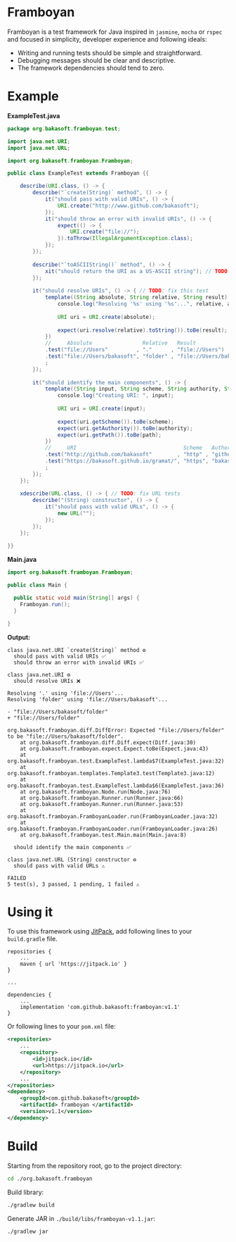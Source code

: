 # Framboyan

Framboyan is a test framework for Java inspired in `jasmine`, `mocha` or `rspec` and focused in simplicity, developer experience and following ideals:

- Writing and running tests should be simple and straightforward.
- Debugging messages should be clear and descriptive.
- The framework dependencies should tend to zero.

# Example

**ExampleTest.java**

```java
package org.bakasoft.framboyan.test;

import java.net.URI;
import java.net.URL;

import org.bakasoft.framboyan.Framboyan;

public class ExampleTest extends Framboyan {{

	describe(URI.class, () -> {
		describe("`create(String)` method", () -> {
			it("should pass with valid URIs", () -> {
				URI.create("http://www.github.com/bakasoft");
			});
			it("should throw an error with invalid URIs", () -> {
				expect(() -> {
					URI.create("file://");
				}).toThrow(IllegalArgumentException.class);
			});
		});
		
		describe("`toASCIIString()` method", () -> {
			xit("should return the URI as a US-ASCII string"); // TODO: add spec
		});
		
		it("should resolve URIs", () -> { // TODO: fix this test
			template((String absolute, String relative, String result) -> {
				console.log("Resolving '%s' using '%s'...", relative, absolute);
				
				URI uri = URI.create(absolute);
				
				expect(uri.resolve(relative).toString()).toBe(result);
			})
			//     Absolute                Relative   Result
			.test("file://Users"         , "."      , "file://Users")
			.test("file://Users/bakasoft", "folder" , "file://Users/bakasoft/folder")
			;
		});
		
		it("should identify the main components", () -> {
			template((String input, String scheme, String authority, String path) -> {
				console.log("Creating URI: ", input);
				
				URI uri = URI.create(input);
				
				expect(uri.getScheme()).toBe(scheme);
				expect(uri.getAuthority()).toBe(authority);
				expect(uri.getPath()).toBe(path);
			})
			//     URI                                  Scheme   Authority             Path
			.test("http://github.com/bakasoft"        , "http" , "github.com"        , "/bakasoft")
			.test("https://bakasoft.github.io/gramat/", "https", "bakasoft.github.io", "/gramat/")
			;
		});
	});
	
	xdescribe(URL.class, () -> { // TODO: fix URL tests
		describe("(String) constructor", () -> {
			it("should pass with valid URLs", () -> {
				new URL("");
			});
		});
	});
	
}}
```

**Main.java**

```java
import org.bakasoft.framboyan.Framboyan;

public class Main {

  public static void main(String[] args) {
    Framboyan.run();
  }

}
```

**Output:**

```
class java.net.URI `create(String)` method ⚙️
  should pass with valid URIs ✅
  should throw an error with invalid URIs ✅

class java.net.URI ⚙️
  should resolve URIs ❌

Resolving '.' using 'file://Users'...
Resolving 'folder' using 'file://Users/bakasoft'...

- "file://Users/bakasoft/folder"
+ "file://Users/folder"

org.bakasoft.framboyan.diff.DiffError: Expected "file://Users/folder" to be "file://Users/bakasoft/folder".
	at org.bakasoft.framboyan.diff.Diff.expect(Diff.java:30)
	at org.bakasoft.framboyan.expect.Expect.toBe(Expect.java:43)
	at org.bakasoft.framboyan.test.ExampleTest.lambda$7(ExampleTest.java:32)
	at org.bakasoft.framboyan.templates.Template3.test(Template3.java:12)
	at org.bakasoft.framboyan.test.ExampleTest.lambda$6(ExampleTest.java:36)
	at org.bakasoft.framboyan.Node.run(Node.java:76)
	at org.bakasoft.framboyan.Runner.run(Runner.java:66)
	at org.bakasoft.framboyan.Runner.run(Runner.java:53)
	at org.bakasoft.framboyan.FramboyanLoader.run(FramboyanLoader.java:32)
	at org.bakasoft.framboyan.FramboyanLoader.run(FramboyanLoader.java:26)
	at org.bakasoft.framboyan.test.Main.main(Main.java:8)

  should identify the main components ✅

class java.net.URL (String) constructor ⚙️
  should pass with valid URLs ⚠️

FAILED
5 test(s), 3 passed, 1 pending, 1 failed ⚠️
```

# Using it

To use this framework using [JitPack](https://jitpack.io/), add following lines to your `build.gradle` file.

```
repositories {
	...
	maven { url 'https://jitpack.io' }
}

...

dependencies {
	...
	implementation 'com.github.bakasoft:framboyan:v1.1'
}
```

Or following lines to your `pom.xml` file:

```xml
<repositories>
	...
	<repository>
	    <id>jitpack.io</id>
	    <url>https://jitpack.io</url>
	</repository>
	...
</repositories>
<dependency>
    <groupId>com.github.bakasoft</groupId>
    <artifactId> framboyan </artifactId>
    <version>v1.1</version>
</dependency>
```

# Build

Starting from the repository root, go to the project directory:

```sh
cd ./org.bakasoft.framboyan
```

Build library:

```sh
./gradlew build
```

Generate JAR in `./build/libs/framboyan-v1.1.jar`:

```sh
./gradlew jar
```
